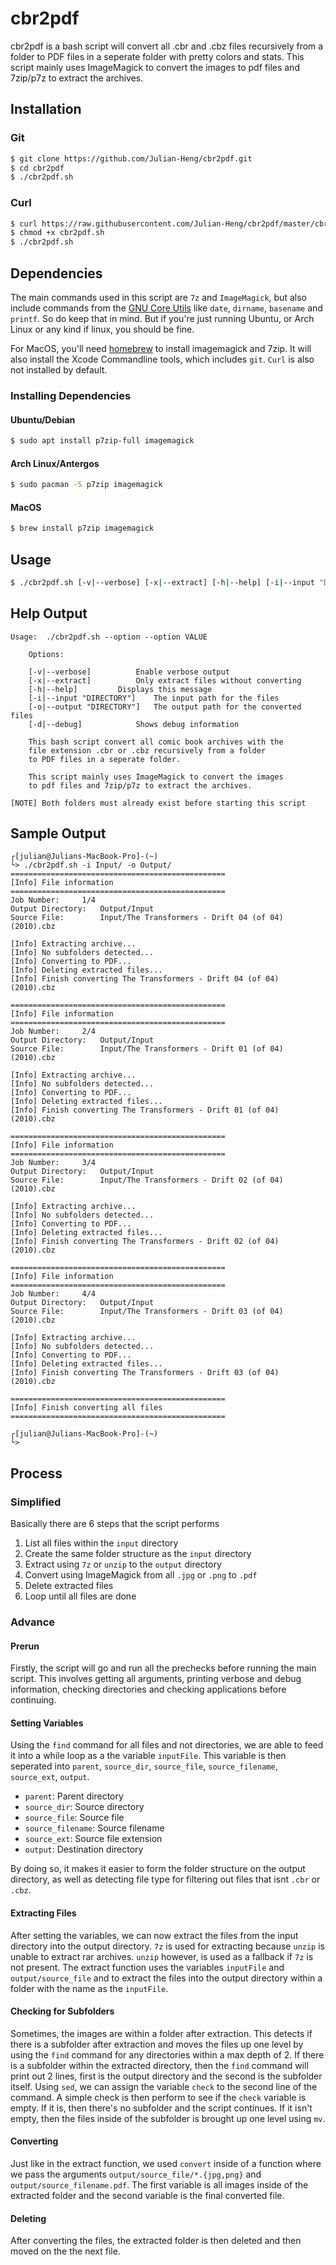 # cbr2pdf
cbr2pdf is a bash script will convert all .cbr and .cbz files recursively from a folder to PDF files in a seperate folder with pretty colors and stats. This script mainly uses ImageMagick to convert the images to pdf files and 7zip/p7z to extract the archives.

## Installation
### Git
```sh
$ git clone https://github.com/Julian-Heng/cbr2pdf.git
$ cd cbr2pdf
$ ./cbr2pdf.sh
```
### Curl
```sh
$ curl https://raw.githubusercontent.com/Julian-Heng/cbr2pdf/master/cbr2pdf.sh > cbr2pdf.sh
$ chmod +x cbr2pdf.sh
$ ./cbr2pdf.sh
```

## Dependencies
The main commands used in this script are ```7z``` and ```ImageMagick```, but also include commands from the [GNU Core Utils](https://en.wikipedia.org/wiki/List_of_GNU_Core_Utilities_commands) like ```date```, ```dirname```, ```basename``` and ```printf```. So do keep that in mind. But if you're just running Ubuntu, or Arch Linux or any kind if linux, you should be fine.

For MacOS, you'll need [homebrew](https://brew.sh/) to install imagemagick and 7zip. It will also install the Xcode Commandline tools, which includes ```git```. ```Curl``` is also not installed by default.

### Installing Dependencies
#### Ubuntu/Debian
```sh
$ sudo apt install p7zip-full imagemagick
```
#### Arch Linux/Antergos
 ```sh
 $ sudo pacman -S p7zip imagemagick
 ```
#### MacOS
```sh
$ brew install p7zip imagemagick
```

## Usage
```sh
$ ./cbr2pdf.sh [-v|--verbose] [-x|--extract] [-h|--help] [-i|--input "DIRECTORY"] [-o|--output "DIRECTORY"] [-d|--debug]
```

## Help Output
```
Usage:	./cbr2pdf.sh --option --option VALUE

	Options:

	[-v|--verbose]			Enable verbose output
	[-x|--extract]			Only extract files without converting
	[-h|--help]			Displays this message
	[-i|--input "DIRECTORY"]	The input path for the files
	[-o|--output "DIRECTORY"]	The output path for the converted files
	[-d|--debug]			Shows debug information

	This bash script convert all comic book archives with the
	file extension .cbr or .cbz recursively from a folder
	to PDF files in a seperate folder.

	This script mainly uses ImageMagick to convert the images
	to pdf files and 7zip/p7z to extract the archives.

[NOTE] Both folders must already exist before starting this script
```

## Sample Output
```
┌[julian@Julians-MacBook-Pro]-(~)
└> ./cbr2pdf.sh -i Input/ -o Output/
================================================
[Info] File information
================================================
Job Number:		1/4
Output Directory:	Output/Input
Source File:		Input/The Transformers - Drift 04 (of 04) (2010).cbz

[Info] Extracting archive...
[Info] No subfolders detected...
[Info] Converting to PDF...
[Info] Deleting extracted files...
[Info] Finish converting The Transformers - Drift 04 (of 04) (2010).cbz

================================================
[Info] File information
================================================
Job Number:		2/4
Output Directory:	Output/Input
Source File:		Input/The Transformers - Drift 01 (of 04) (2010).cbz

[Info] Extracting archive...
[Info] No subfolders detected...
[Info] Converting to PDF...
[Info] Deleting extracted files...
[Info] Finish converting The Transformers - Drift 01 (of 04) (2010).cbz

================================================
[Info] File information
================================================
Job Number:		3/4
Output Directory:	Output/Input
Source File:		Input/The Transformers - Drift 02 (of 04) (2010).cbz

[Info] Extracting archive...
[Info] No subfolders detected...
[Info] Converting to PDF...
[Info] Deleting extracted files...
[Info] Finish converting The Transformers - Drift 02 (of 04) (2010).cbz

================================================
[Info] File information
================================================
Job Number:		4/4
Output Directory:	Output/Input
Source File:		Input/The Transformers - Drift 03 (of 04) (2010).cbz

[Info] Extracting archive...
[Info] No subfolders detected...
[Info] Converting to PDF...
[Info] Deleting extracted files...
[Info] Finish converting The Transformers - Drift 03 (of 04) (2010).cbz

================================================
[Info] Finish converting all files
================================================

┌[julian@Julians-MacBook-Pro]-(~)
└>
```

## Process
### Simplified
Basically there are 6 steps that the script performs

  1. List all files within the ```input``` directory
  2. Create the same folder structure as the ```input``` directory
  3. Extract using ```7z``` or ```unzip``` to the ```output``` directory
  4. Convert using ImageMagick from all ```.jpg``` or ```.png``` to ```.pdf```
  5. Delete extracted files
  6. Loop until all files are done

### Advance
#### Prerun
Firstly, the script will go and run all the prechecks before running the main script. This involves getting all arguments, printing verbose and debug information, checking directories and checking applications before continuing.

#### Setting Variables
Using the ```find``` command for all files and not directories, we are able to feed it into a while loop as a the variable ```inputFile```. This variable is then seperated into ```parent```, ```source_dir```, ```source_file```, ```source_filename```, ```source_ext```, ```output```.

  * ```parent```: Parent directory
  * ```source_dir```: Source directory
  * ```source_file```: Source file
  * ```source_filename```: Source filename
  * ```source_ext```: Source file extension
  * ```output```: Destination directory
  
By doing so, it makes it easier to form the folder structure on the output directory, as well as detecting file type for filtering out files that isnt ```.cbr``` or ```.cbz```.

#### Extracting Files
After setting the variables, we can now extract the files from the input directory into the output directory. ```7z``` is used for extracting because ```unzip``` is unable to extract rar archives. ```unzip``` however, is used as a fallback if ```7z``` is not present. The extract function uses the variables ```inputFile``` and ```output/source_file``` and to extract the files into the output directory within a folder with the name as the ```inputFile```.

#### Checking for Subfolders
Sometimes, the images are within a folder after extraction. This detects if there is a subfolder after extraction and moves the files up one level by using the ```find``` command for any directories within a max depth of 2. If there is a subfolder within the extracted directory, then the ```find``` command will print out 2 lines, first is the output directory and the second is the subfolder itself. Using ```sed```, we can assign the variable ```check``` to the second line of the command. A simple check is then perform to see if the ```check``` variable is empty. If it is, then there's no subfolder and the script continues. If it isn't empty, then the files inside of the subfolder is brought up one level using ```mv```.

#### Converting
Just like in the extract function, we used ```convert``` inside of a function where we pass the arguments ```output/source_file/*.{jpg,png}``` and ```output/source_filename.pdf```. The first variable is all images inside of the extracted folder and the second variable is the final converted file.

#### Deleting
After converting the files, the extracted folder is then deleted and then moved on the the next file.
